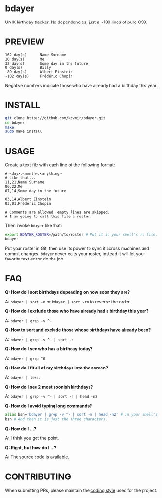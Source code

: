 # bdayer

UNIX birthday tracker. No dependencies, just a ~100 lines of pure C99.

# PREVIEW

```
162 day(s)      Name Surname
10 day(s)       Me
32 day(s)       Some day in the future
0 day(s)        Billy
-89 day(s)      Albert Einstein
-102 day(s)     Frédéric Chopin
```

Negative numbers indicate those who have already had a birthday this year.

# INSTALL

```bash
git clone https://github.com/kovmir/bdayer.git
cd bdayer
make
sudo make install
```

# USAGE

Create a text file with each line of the following format:

```
# <day>,<month>,<anything>
# Like that...
11,21,Name Surname
06,22,Me
07,14,Some day in the future

03,14,Albert Einstein
03,01,Frédéric Chopin

# Comments are allowed, empty lines are skipped.
# I am going to call this file a roster.
```

Then invoke `bdayer` like that:

```bash
export BDAYER_ROSTER=/path/to/roster # Put it in your shell's rc file.
bdayer
```

Put your roster in Git, then use its power to sync it across machines and
commit changes. `bdayer` never edits your roster, instead it will let your
favorite text editor do the job.

# FAQ

**Q: How do I sort birthdays depending on how soon they are?**

A: `bdayer | sort -n` or `bdayer | sort -rn` to reverse the order.

**Q: How do I exclude those who have already had a birthday this year?**

A: `bdayer | grep -v ^-`

**Q: How to sort and exclude those whose birthdays have already been?**

A: `bdayer | grep -v ^- | sort -n`

**Q: How do I see who has a birthday today?**

A: `bdayer | grep ^0`.

**Q: How do I fit all of my birthdays into the screen?**

A: `bdayer | less`.

**Q: How do I see 2 most soonish birthdays?**

A: `bdayer | grep -v ^- | sort -n | head -n2`

**Q: How do I avoid typing long commands?**

```bash
alias bsn='bdayer | grep -v ^- | sort -n | head -n2' # In your shell's rc file.
bsn # And then it is just the three characters.
```

**Q: How do I ...?**

A: I think you got the point.

**Q: Right, but how do I ...?**

A: The source code is available.

# CONTRIBUTING

When submitting PRs, please maintain the
[coding style](https://suckless.org/coding_style/) used for the project.
